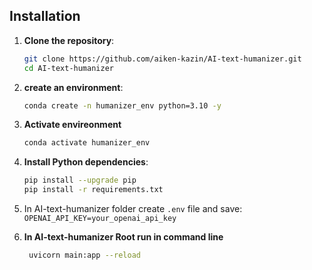 ## Installation

1. **Clone the repository**:
   ```bash
   git clone https://github.com/aiken-kazin/AI-text-humanizer.git
   cd AI-text-humanizer
   ```
   
2. **create an environment**:
   ```bash
   conda create -n humanizer_env python=3.10 -y
   ```
3. **Activate  envireonment**
   ```bash
   conda activate humanizer_env
   ```
3. **Install Python dependencies**:
   ```bash
   pip install --upgrade pip
   pip install -r requirements.txt
   ```
4. In AI-text-humanizer folder create `.env` file and save:
`OPENAI_API_KEY=your_openai_api_key`

5. **In AI-text-humanizer Root run in command line**
   ```bash
    uvicorn main:app --reload
   ```

